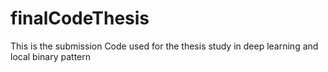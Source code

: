 # finalCodeThesis
This is the submission Code used for the thesis study in deep learning and local binary pattern
